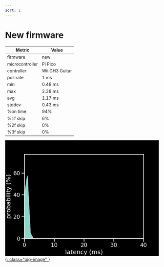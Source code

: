 ```yaml
---
sort: 1
---
```

# New firmware

| Metric          | Value          |
| --------------- | -------------- |
| firmware        | new            |
| microcontroller | Pi Pico        |
| controller      | Wii GH3 Guitar |
| poll rate       | 1 ms           |
| min             | 0.48 ms        |
| max             | 2.38 ms        |
| avg             | 1.17 ms        |
| stddev          | 0.43 ms        |
| %on time        | 94%            |
| %1f skip        | 6%             |
| %2f skip        | 0%             |
| %3f skip        | 0%             |

[![Graph](/assets/images/results/santroller_gh3_n.png){: class="big-image" }](/assets/images/results/santroller_gh3_n.png)
